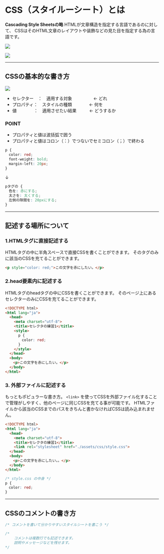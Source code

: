 # CSS（スタイルーシート）とは

**Cascading Style Sheetsの略**
HTMLが文章構造を指定する言語であるのに対して、
CSSはそのHTML文章のレイアウトや装飾などの見た目を指定する為の言語です。



![](https://d2mxuefqeaa7sj.cloudfront.net/s_3066FA23A18E1433BC4D48A1112B9F0C6A766C9E0917C880D3A50377E5D58EB4_1520566501261_HTML.png)



![](https://d2mxuefqeaa7sj.cloudfront.net/s_3066FA23A18E1433BC4D48A1112B9F0C6A766C9E0917C880D3A50377E5D58EB4_1520567145555_CSS.png)



---
## CSSの基本的な書き方


![](https://d2mxuefqeaa7sj.cloudfront.net/s_7DF33F8944F50DBBBCAFB844350AD0F55F2410F15DD00441E5D5AD6381F014B7_1520926483939_CSS.png)



- セレクター　：　適用する対象　　　　　← どれ
- プロパティ：　スタイルの種類　　　　← 何を
- 値　　　　：　適用させたい結果　　　← どうするか

### POINT

- プロパティと値は波括弧で囲う
- プロパティと値はコロン（：）でつないでセミコロン（；）で終わる


```css
p {
　color: red;
　font-weight: bold;
　margin-left: 20px;
}
```
↓
```css
pタグの {
　色を: 赤にする;
　太さを: 太くする;
　左側の隙間を: 20pxにする;
}
```

---
## 記述する場所について


### 1.HTMLタグに直接記述する

HTMLタグの中に半角スペースで直接CSSを書くことができます。
そのタグのみに該当のCSSを充てることができます。

```html
<p style="color: red;">この文字を赤にしたい。</p>
```

### 2.head要素内に記述する

HTMLタグのheadタグの中にCSSを書くことができます。
そのページ上にあるセレクターのみにCSSを充てることができます。

```html
<!DOCTYPE html>
<html lang="ja">
  <head>
    <meta charset="utf-8">
    <title>セレクタの練習1</title>
    <style>
      p {
      　color: red;
      }
    </style>
  </head>
  <body>
  　<p>この文字を赤にしたい。</p>
  </body>
</html>
```

### 3. 外部ファイルに記述する

もっともポピュラーな書き方。
`<link>` を使ってCSSを外部ファイル化することで管理がしやすく、他のページに同じCSSを充てる事が可能です。
HTMLファイルから該当のCSSまでのパスをきちんと書かなければCSSは読み込まれません。

```html
<!DOCTYPE html>
<html lang="ja">
  <head>
    <meta charset="utf-8">
    <title>セレクタの練習1</title>
    <link rel="stylesheet" href="./assets/css/style.css">
  </head>
  <body>
  　<p>この文字を赤にしたい。。</p>
  </body>
</html>
```

```css
/* style.css の中身 */
p {
　color: red;
}
```
---
## CSSのコメントの書き方

```css
/* コメントを書いて分かりやすいスタイルシートを書こう */

/*
    コメントは複数行でも記述できます。
    説明やメッセージなどを残せます。
*/
```
